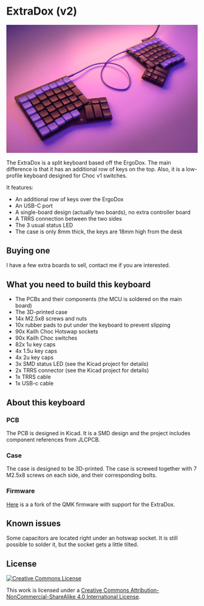 # ExtraDox (v2)

![The ExtraDox](Pictures/1.jpg)

The ExtraDox is a split keyboard based off the ErgoDox. The main difference is
that it has an additional row of keys on the top. Also, it is a low-profile
keyboard designed for Choc v1 switches.

It features:

- An additional row of keys over the ErgoDox
- An USB-C port
- A single-board design (actually two boards), no extra controller board
- A TRRS connection between the two sides
- The 3 usual status LED
- The case is only 8mm thick, the keys are 18mm high from the desk

## Buying one

I have a few extra boards to sell, contact me if you are interested.

## What you need to build this keyboard

- The PCBs and their components (the MCU is soldered on the main board)
- The 3D-printed case
- 14x M2.5x8 screws and nuts
- 10x rubber pads to put under the keyboard to prevent slipping
- 90x Kailh Choc Hotswap sockets
- 90x Kailh Choc switches
- 82x 1u key caps
- 4x 1.5u key caps
- 4x 2u key caps
- 3x SMD status LED (see the Kicad project for details)
- 2x TRRS connector (see the Kicad project for details)
- 1x TRRS cable
- 1x USB-c cable

## About this keyboard

### PCB

The PCB is designed in Kicad. It is a SMD design and the project includes
component references from JLCPCB.

### Case

The case is designed to be 3D-printed. The case is screwed together with 7
M2.5x8 screws on each side, and their corresponding bolts.

### Firmware

[Here](https://github.com/blastrock/qmk_firmware/tree/extradox/keyboards/extradox) is a a fork of the QMK firmware with support for the ExtraDox.

## Known issues

Some capacitors are located right under an hotswap socket. It is still possible
to solder it, but the socket gets a little tilted.

## License

[![Creative Commons License](https://i.creativecommons.org/l/by-nc-sa/4.0/88x31.png)](http://creativecommons.org/licenses/by-nc-sa/4.0/)

This work is licensed under a [Creative Commons Attribution-NonCommercial-ShareAlike 4.0 International License](http://creativecommons.org/licenses/by-nc-sa/4.0/).
